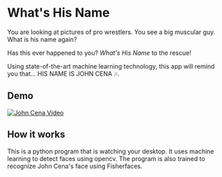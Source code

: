 # What's His Name

You are looking at pictures of pro wrestlers. You see a big muscular guy. What is
his name again?

Has this ever happened to you? *What's His Name* to the rescue!

Using state-of-the-art machine learning technology, this app will remind you that... HIS NAME IS JOHN CENA :notes:.


## Demo

[![John Cena Video](http://img.youtube.com/vi/CjWOhjRQNLY/0.jpg)](https://www.youtube.com/watch?v=CjWOhjRQNLY&feature=youtu.be)

## How it works

This is a python program that is watching your desktop. It uses machine learning to detect faces using opencv. The program is also trained to recognize John Cena's face using Fisherfaces.


